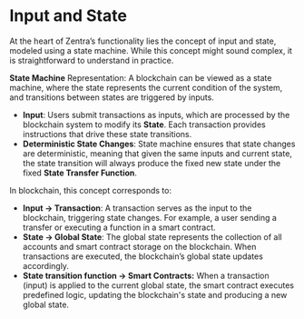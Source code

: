 # Input and State

At the heart of Zentra’s functionality lies the concept of input and state, modeled using a state machine. While this concept might sound complex, it is straightforward to understand in practice.

**State Machine** Representation: A blockchain can be viewed as a state machine, where the state represents the current condition of the system, and transitions between states are triggered by inputs.

* **Input**: Users submit transactions as inputs, which are processed by the blockchain system to modify its **State**. Each transaction provides instructions that drive these state transitions.
* **Deterministic State Changes**: State machine ensures that state changes are deterministic, meaning that given the same inputs and current state, the state transition will always produce the fixed new state under the fixed **State Transfer Function**.

In blockchain, this concept corresponds to:

* **Input → Transaction**: A transaction serves as the input to the blockchain, triggering state changes. For example, a user sending a transfer or executing a function in a smart contract.
* **State → Global State**: The global state represents the collection of all accounts and smart contract storage on the blockchain. When transactions are executed, the blockchain’s global state updates accordingly.
* **State transition function → Smart Contracts:** When a transaction (input) is applied to the current global state, the smart contract executes predefined logic, updating the blockchain's state and producing a new global state.
